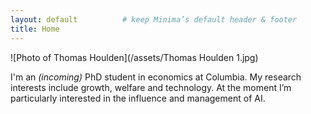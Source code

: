 ```yaml
---
layout: default          # keep Minima’s default header & footer
title: Home
---
```


<div class="hero">

![Photo of Thomas Houlden](/assets/Thomas Houlden 1.jpg)

<p>I'm an <em>(incoming)</em> PhD student in economics at Columbia.  
My research interests include growth, welfare and technology.  
At the moment I’m particularly interested in the influence and management of AI.</p>

</div>
